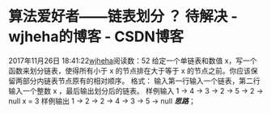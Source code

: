 # 算法爱好者——链表划分 ？ 待解决 - wjheha的博客 - CSDN博客
2017年11月26日 18:41:22[wjheha](https://me.csdn.net/wjheha)阅读数：52
给定一个单链表和数值 x，写一个函数来划分链表，使得所有小于 x 的节点排在大于等于 x 的节点之前。你应该保留两部分内链表节点原有的相对顺序。
格式：
输入第一行输入一个链表，第二行输入一个整数 x ，最后输出划分后的链表。
样例输入
1 -> 4 -> 3 -> 2 -> 5 -> 2 -> null 
x = 3
样例输出
1 -> 2 -> 2 -> 4 -> 3 -> 5 -> null
***思路***；
